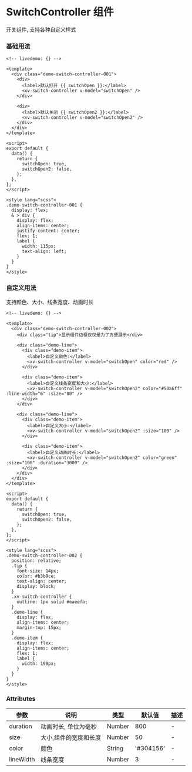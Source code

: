 # SwitchController 组件

开关组件, 支持各种自定义样式

### 基础用法

```vue
<!-- livedemo: {} -->

<template>
  <div class="demo-switch-controller-001">
    <div>
      <label>默认打开 {{ switchOpen }}:</label>
      <xv-switch-controller v-model="switchOpen" />
    </div>

    <div>
      <label>默认关闭 {{ switchOpen2 }}:</label>
      <xv-switch-controller v-model="switchOpen2" />
    </div>
  </div>
</template>

<script>
export default {
  data() {
    return {
      switchOpen: true,
      switchOpen2: false,
    };
  },
};
</script>

<style lang="scss">
.demo-switch-controller-001 {
  display: flex;
  & > div {
    display: flex;
    align-items: center;
    justify-content: center;
    flex: 1;
    label {
      width: 115px;
      text-align: left;
    }
  }
}
</style>
```

### 自定义用法

支持颜色、大小、线条宽度、动画时长

```vue
<!-- livedemo: {} -->

<template>
  <div class="demo-switch-controller-002">
    <div class="tip">显示组件边框仅仅是为了方便展示</div>

    <div class="demo-line">
      <div class="demo-item">
        <label>自定义颜色:</label>
        <xv-switch-controller v-model="switchOpen" color="red" />
      </div>

      <div class="demo-item">
        <label>自定义线条宽度和大小:</label>
        <xv-switch-controller v-model="switchOpen2" color="#50a6ff" :line-width="6" :size="80" />
      </div>
    </div>

    <div class="demo-line">
      <div class="demo-item">
        <label>自定义大小:</label>
        <xv-switch-controller v-model="switchOpen2" :size="100" />
      </div>

      <div class="demo-item">
        <label>自定义动画时长:</label>
        <xv-switch-controller v-model="switchOpen2" color="green" :size="100" :duration="3000" />
      </div>
    </div>
  </div>
</template>

<script>
export default {
  data() {
    return {
      switchOpen: true,
      switchOpen2: false,
    };
  },
};
</script>

<style lang="scss">
.demo-switch-controller-002 {
  position: relative;
  .tip {
    font-size: 14px;
    color: #b3b9ce;
    text-align: center;
    display: block;
  }
  .xv-switch-controller {
    outline: 1px solid #eaeefb;
  }
  .demo-line {
    display: flex;
    align-items: center;
    margin-top: 15px;
  }
  .demo-item {
    display: flex;
    align-items: center;
    flex: 1;
    label {
      width: 190px;
    }
  }
}
</style>
```

### Attributes

| 参数      | 说明                  | 类型   | 默认值    | 描述 |
| --------- | --------------------- | ------ | --------- | ---- |
| duration  | 动画时长, 单位为毫秒  | Number | 800       | -    |
| size      | 大小,组件的宽度和长度 | Number | 50        | -    |
| color     | 颜色                  | String | '#304156' | -    |
| lineWidth | 线条宽度              | Number | 3         | -    |
